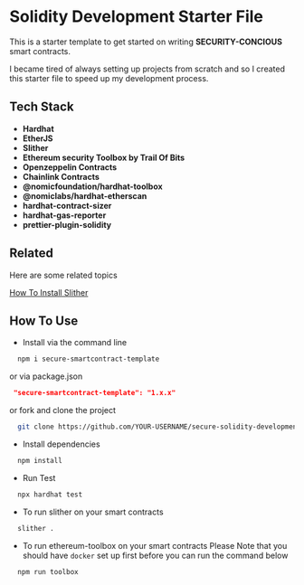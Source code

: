 
# Solidity Development Starter File

This is a starter template to get started on writing **SECURITY-CONCIOUS** smart contracts.

I became tired of always setting up projects from scratch and so I created this starter file to speed up my development process.

## Tech Stack

- **Hardhat**
- **EtherJS**
- **Slither**
- **Ethereum security Toolbox by Trail Of Bits**
- **Openzeppelin Contracts**
- **Chainlink Contracts**
- **@nomicfoundation/hardhat-toolbox**
- **@nomiclabs/hardhat-etherscan**
- **hardhat-contract-sizer**
- **hardhat-gas-reporter**
- **prettier-plugin-solidity**

## Related

Here are some related topics

[How To Install Slither](https://medium.com/@ogubuikealex/how-to-install-slither-for-smart-contract-security-testing-cbf058c18e10)

## How To Use

- Install via the command line

```bash
  npm i secure-smartcontract-template
```
or via package.json

```json
 "secure-smartcontract-template": "1.x.x"
```
or fork and clone the project

```bash
  git clone https://github.com/YOUR-USERNAME/secure-solidity-development-starterpack.git
```
- Install dependencies

```bash
  npm install
```

- Run Test
```bash
  npx hardhat test
```
- To run slither on your smart contracts
```bash
  slither .
```
- To run ethereum-toolbox on your smart contracts
Please Note that you should have `docker` set up first before you can run the command below

```bash
  npm run toolbox
```
